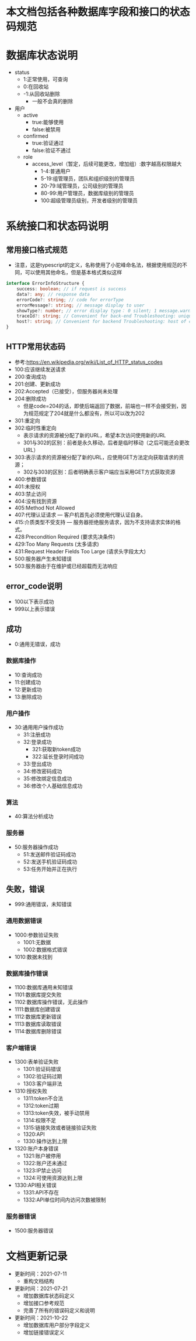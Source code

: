 # 本文档包括各种数据库字段和接口的状态码规范

# 数据库状态说明

* status
    * 1:正常使用，可查询
    * 0:在回收站
    * -1:从回收站删除
        * 一般不会真的删除
* 用户
    * active
        * true:能够使用
        * false:被禁用
    * confirmed
        * true:验证通过
        * false:验证不通过
    * role
        * access_level（暂定，后续可能更改，增加组）:数字越高权限越大
            * 1-4:普通用户
            * 5-19:组管理员，团队和组织级别的管理员
            * 20-79:域管理员，公司级别的管理员
            * 80-99:用户管理员，数据库级别的管理员
            * 100:超级管理员级别，开发者级别的管理员

# 系统接口和状态码说明

## 常用接口格式规范

* 注意，这是typescript的定义，名称使用了小驼峰命名法，根据使用规范的不同，可以使用其他命名，但是基本格式类似这样

```typescript
interface ErrorInfoStructure {
    success: boolean; // if request is success
    data?: any; // response data
    errorCode?: string; // code for errorType
    errorMessage?: string; // message display to user 
    showType?: number; // error display type： 0 silent; 1 message.warn; 2 message.error; 4 notification; 9 page
    traceId?: string; // Convenient for back-end Troubleshooting: unique request ID
    host?: string; // Convenient for backend Troubleshooting: host of current access server
}
```

## HTTP常用状态码

* 参考:https://en.wikipedia.org/wiki/List_of_HTTP_status_codes
* 100:应该继续发送请求
* 200:查询成功
* 201:创建、更新成功
* 202:Accepted（已接受），但服务器尚未处理
* 204:删除成功
    * 但是code=204的话，即使后端返回了数据，前端也一样不会接受到，因为规范规定了204就是什么都没有，所以可以改为202
* 301:重定向
* 302:临时性重定向
    * 表示请求的资源被分配了新的URL，希望本次访问使用新的URL
    * 301与302的区别：前者是永久移动，后者是临时移动（之后可能还会更改URL）
* 303:表示请求的资源被分配了新的URL，应使用GET方法定向获取请求的资源；
    * 302与303的区别：后者明确表示客户端应当采用GET方式获取资源
* 400:参数错误
* 401:未授权
* 403:禁止访问
* 404:没有找到资源
* 405:Method Not Allowed
* 407:代理认证请求 — 客户机首先必须使用代理认证自身。
* 415:介质类型不受支持 — 服务器拒绝服务请求，因为不支持请求实体的格式。
* 428:Precondition Required (要求先决条件)
* 429:Too Many Requests (太多请求)
* 431:Request Header Fields Too Large (请求头字段太大)
* 500:服务器产生未知错误
* 503:服务器由于在维护或已经超载而无法响应

## error_code说明

* 100以下表示成功
* 999以上表示错误

## 成功

* 0:通用无错误，成功

### 数据库操作

* 10:查询成功
* 11:创建成功
* 12:更新成功
* 13:删除成功

### 用户操作

* 30:通用用户操作成功
    * 31:注册成功
    * 32:登录成功
        * 321:获取新token成功
        * 322:延长登录时间成功
    * 33:登出成功
    * 34:修改密码成功
    * 35:修改绑定信息成功
    * 36:修改个人基础信息成功

### 算法

* 40:算法分析成功

### 服务器

* 50:服务器操作成功
    * 51:发送邮件验证码成功
    * 52:发送手机验证码成功
    * 53:任务开始并正在执行

## 失败，错误

* 999:通用错误，未知错误

### 通用数据错误

* 1000:参数验证失败
    * 1001:无数据
    * 1002:数据格式错误
* 1010:数据未找到

### 数据库操作错误

* 1100:数据库通用未知错误
* 1101:数据库提交失败
* 1102:数据库操作错误，无此操作
* 1111:数据库创建错误
* 1112:数据库更新错误
* 1113:数据库读取错误
* 1114:数据库删除错误

### 客户端错误

* 1300:表单验证失败
    * 1301:验证码错误
    * 1302:验证码过期
    * 1303:客户端非法
* 1310:授权失败
    * 1311:token不合法
    * 1312:token过期
    * 1313:token失效，被手动禁用
    * 1314:权限不足
    * 1315:链接失效或者链接验证失败
    * 1320:API
    * 1330:操作达到上限
* 1320:账户本身错误
    * 1321:账户被停用
    * 1322:账户还未通过
    * 1323:IP禁止访问
    * 1324:可使用资源达到上限
* 1330:API相关错误
    * 1331:API不存在
    * 1332:API单位时间内访问次数被限制

### 服务器错误

* 1500:服务器错误

# 文档更新记录

* 更新时间：2021-07-11
    * 重构文档结构
* 更新时间：2021-07-21
    * 增加数据库状态码定义
    * 增加接口参考规范
    * 完善了所有的错误码定义和说明
* 更新时间：2021-10-22
    * 增加数据库用户部分字段定义
    * 增加链接错误定义